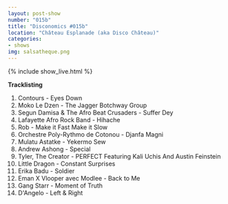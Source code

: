 ```yaml
---
layout: post-show
number: "015b"
title: "Disconomics #015b"
location: "Château Esplanade (aka Disco Château)"
categories:
- shows
img: salsatheque.png
---
```


{% include show_live.html %}

**Tracklisting**

1. Contours - Eyes Down
1. Moko Le Dzen - The Jagger Botchway Group
1. Segun Damisa & The Afro Beat Crusaders - Suffer Dey
1. Lafayette Afro Rock Band - Hihache
1. Rob - Make it Fast Make it Slow
1. Orchestre Poly-Rythmo de Cotonou - Djanfa Magni
1. Mulatu Astatke - Yekermo Sew
1. Andrew Ashong - Special
1. Tyler, The Creator - PERFECT Featuring Kali Uchis And Austin Feinstein
1. Little Dragon - Constant Surprises 
1. Erika Badu - Soldier
1. Eman X Vlooper avec Modlee - Back to Me
1. Gang Starr - Moment of Truth
1. D'Angelo - Left & Right
